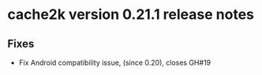 # cache2k version 0.21.1 release notes

## Fixes

  * Fix Android compatibility issue, (since 0.20), closes GH#19
